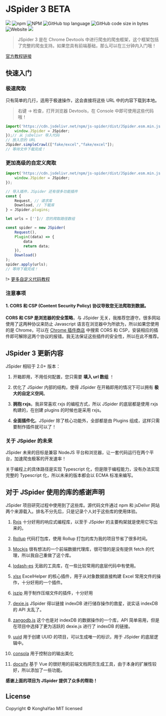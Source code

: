 # JSpider 3 BETA

[![](https://data.jsdelivr.com/v1/package/npm/js-spider/badge)](https://www.jsdelivr.com/package/npm/js-spider) ![npm](https://img.shields.io/npm/v/js-spider?style=flat-square) ![NPM](https://img.shields.io/npm/l/js-spider?style=flat-square) ![GitHub top language](https://img.shields.io/github/languages/top/konghayao/jspider) ![GitHub code size in bytes](https://img.shields.io/github/languages/code-size/konghayao/jspider) ![Website](https://img.shields.io/website?style=flat-square&up_color=green&up_message=online&url=http%3A%2F%2Fdongzhongzhidong.gitee.io%2Fjspider%2F) [![](https://gitee.com/dongzhongzhidong/jspider/badge/star.svg?theme=white)](https://gitee.com/dongzhongzhidong/jspider/)

> JSpider 3 是在 Chrome Devtools 中进行爬虫的爬虫框架，这个框架包括了完整的爬虫支持。如果您具有前端基础，那么可以在三分钟内入门哦！

[官方教程链接](http://dongzhongzhidong.gitee.io/jspider/)

## 快速入门

### 极速爬取

只有简单的几行，适用于极速操作，这会直接将这些 URL 中的内容下载到本地。

> 右键 -> 检查，打开浏览器 Devtools，在 Console 中即可使用这些代码哦！

```js
import('https://cdn.jsdelivr.net/npm/js-spider/dist/JSpider.esm.min.js').then({JSpider}=>{
    window.JSpider = JSpider;
});// 从 jsDelivr 导入代码
// 放入您的 URL
JSpider.simpleCrawl(["fake/excel","fake/excel"]);
// 等待文件下载完成！
```

### 更加高级的自定义爬取

```js
import('https://cdn.jsdelivr.net/npm/js-spider/dist/JSpider.esm.min.js').then({JSpider}=>{
    window.JSpider = JSpider;
});

// 导入插件，JSpider 还有很多功能插件
const {
    Request, // 请求库
    Download, // 下载库
} = JSpider.plugins;

let urls = ['']// 您的爬取路径数组

const spider = new JSpider(
    Request(),
    Plugin((data) => {
        data
        return data;
    }),
    Download()
);
spider.apply(urls);
// 等待下载完成！
```

!> [更多自定义代码教程](http://dongzhongzhidong.gitee.io/jspider/)

### 注意事项

#### 1. **CORS 和 CSP (Content Security Policy) 协议导致您无法爬取到数据。**

**CORS 和 CSP 是浏览器的安全策略**，与 JSpider 无关，我推荐您遵守。很多网站使用了这两种协议来防止 Javascript 语言在浏览器中为所欲为，所以如果您使用的是 Chrome，可以在 [Chrome 插件商店](https://chrome.google.com/webstore/category/extensions?hl=zh-CN) 中搜索 CORS 和 CSP，安装相应的插件即可解除这两个协议的报错。我无法保证这些插件的安全性，所以在此不推荐。

## JSpider 3 更新内容

JSpider 相较于 2.0+ 版本：

1. 开箱即用，不用任何配置，您只需要 **填入 url 数组** ！

2. 优化了 JSpider 内部的结构，使得 JSpider 在开箱即用的情况下可以拥有 **极大的自定义空间**。

3. **拥抱 rxjs**。我非常喜欢 rxjs 的编程方式，所以 JSpider 的底层都是使用 rxjs 构建的，在创建 plugins 的时候也是采用 rxjs。

4. **全面插件化**。JSpider 除了核心功能外，全部都是由 Plugins 组成，这样只需要制作插件就可以了！

### 关于 JSpider 的未来

JSpider 未来的目标是兼容 NodeJS 平台和浏览器，让一套代码运行在两个平台，加速爬虫极客的开发速率！

关于编程上的具体路径是实现 Typescript 化，但是限于编程能力，没有办法实现完整的 Typescript 化，所以未来的版本都会以 ECMA 标准来编写。

## **对于 JSpider 使用的库的感谢声明**

JSpider 项目研究过程中使用到了这些库。源代码文件通过 npm 和 jsDelivr 网站两个来源载入。排名不分先后，只是记录个人对于这些库的使用体验。

1. [Rxjs]() 十分好用的响应式编程库，以至于 JSpider 的主要构架就是使用它写出来的。

2. [Rollup]() 代码打包库，使用 Rollup 打包的库为我的项目节省了很多时间。

3. [Mockjs]() 很有想法的一个前端数据代理库，很可惜的是没有提供 fetch 的代理，所以我自己重做了这个库。

4. [lodash-es]() 无敌的工具库，在一些比较常用的底层代码中有使用。

5. [xlsx]() ExcelHelper 的核心插件，用于从对象数据直接构建 Excel 常用文件的操作，十分好用的一个插件。

6. [jszip]() 用于制作压缩文件的插件，十分好用

7. [dexie.js]() JSpider 得以链接 indexDB 进行储存操作的救星，说实话 indexDB 的 API 太乱了。

8. [zangodb.js]() 这个也是对 indexDB 的数据操作的一个库，API 简单易用，但是在项目中选择了更为活跃的 dexie.js 进行了 indexDB 的链接。

9. [uuid]() 用于创建 UUID 的项目，可以生成唯一的标识，用于 JSpider 的底层逻辑中。

10. [consola]() 用于控制台的输出美化

11. [docsify]() 基于 Vue 的很好用的前端文档网页生成工具，由于本身的扩展性较好，所以添加了一些功能。

**感谢上面的项目为 JSpider 提供了众多的帮助！**

## License

Copyright © KonghaYao MIT licensed
